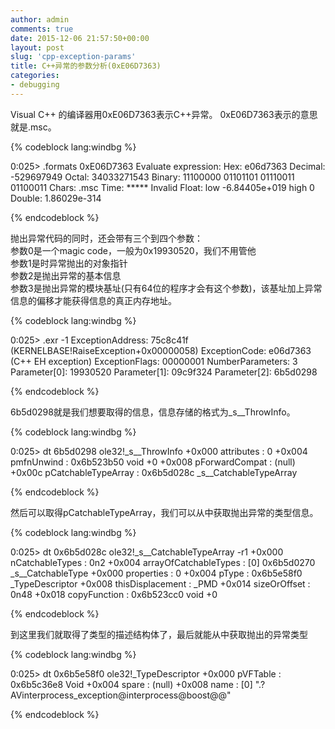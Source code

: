 ```yaml
---
author: admin
comments: true
date: 2015-12-06 21:57:50+00:00
layout: post
slug: 'cpp-exception-params'
title: C++异常的参数分析(0xE06D7363)
categories:
- debugging
---
```


Visual C++ 的编译器用0xE06D7363表示C++异常。 0xE06D7363表示的意思就是.msc。  

{% codeblock lang:windbg %}

0:025> .formats 0xE06D7363
Evaluate expression:
  Hex:     e06d7363
  Decimal: -529697949
  Octal:   34033271543
  Binary:  11100000 01101101 01110011 01100011
  Chars:   .msc
  Time:    ***** Invalid
  Float:   low -6.84405e+019 high 0
  Double:  1.86029e-314
  
{% endcodeblock %}

抛出异常代码的同时，还会带有三个到四个参数：  
参数0是一个magic code，一般为0x19930520，我们不用管他  
参数1是时异常抛出的对象指针  
参数2是抛出异常的基本信息  
参数3是抛出异常的模块基址(只有64位的程序才会有这个参数)，该基址加上异常信息的偏移才能获得信息的真正内存地址。  

{% codeblock lang:windbg %}

0:025> .exr -1
ExceptionAddress: 75c8c41f (KERNELBASE!RaiseException+0x00000058)
   ExceptionCode: e06d7363 (C++ EH exception)
  ExceptionFlags: 00000001
NumberParameters: 3
   Parameter[0]: 19930520
   Parameter[1]: 09c9f324
   Parameter[2]: 6b5d0298
   
{% endcodeblock %}

6b5d0298就是我们想要取得的信息，信息存储的格式为_s__ThrowInfo。  

{% codeblock lang:windbg %}

0:025> dt 6b5d0298 ole32!_s__ThrowInfo
   +0x000 attributes       : 0
   +0x004 pmfnUnwind       : 0x6b523b50     void  +0
   +0x008 pForwardCompat   : (null) 
   +0x00c pCatchableTypeArray : 0x6b5d028c _s__CatchableTypeArray
   
{% endcodeblock %}

然后可以取得pCatchableTypeArray，我们可以从中获取抛出异常的类型信息。  

{% codeblock lang:windbg %}

0:025> dt 0x6b5d028c ole32!_s__CatchableTypeArray -r1
   +0x000 nCatchableTypes  : 0n2
   +0x004 arrayOfCatchableTypes : [0] 0x6b5d0270 _s__CatchableType
      +0x000 properties       : 0
      +0x004 pType            : 0x6b5e58f0 _TypeDescriptor
      +0x008 thisDisplacement : _PMD
      +0x014 sizeOrOffset     : 0n48
      +0x018 copyFunction     : 0x6b523cc0        void  +0
	  
{% endcodeblock %}

到这里我们就取得了类型的描述结构体了，最后就能从中获取抛出的异常类型

{% codeblock lang:windbg %}

0:025> dt 0x6b5e58f0 ole32!_TypeDescriptor
   +0x000 pVFTable         : 0x6b5c36e8 Void
   +0x004 spare            : (null) 
   +0x008 name             : [0]  ".?AVinterprocess_exception@interprocess@boost@@"

{% endcodeblock %}

